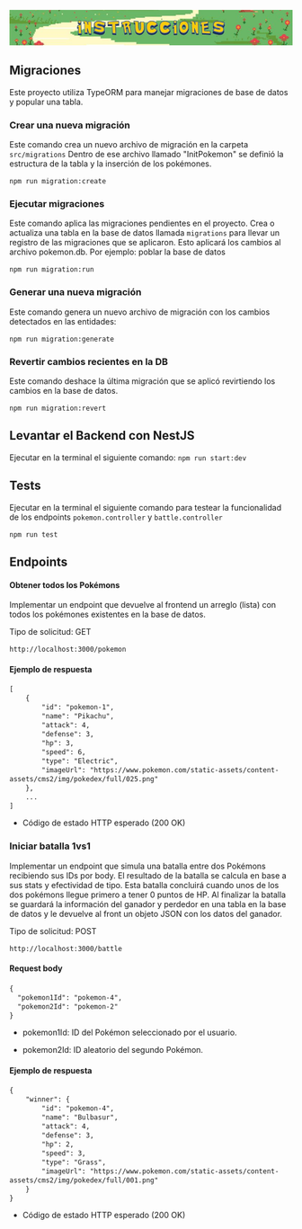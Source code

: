 ![](assets/Instrucciones.jpg)

## Migraciones

Este proyecto utiliza TypeORM para manejar migraciones de base de datos y popular una tabla.

### Crear una nueva migración

Este comando crea un nuevo archivo de migración en la carpeta ```src/migrations```
Dentro de ese archivo llamado "InitPokemon" se definió la estructura de la tabla y la inserción de los pokémones.

```
npm run migration:create
```

### Ejecutar migraciones

Este comando aplica las migraciones pendientes en el proyecto.
Crea o actualiza una tabla en la base de datos llamada ```migrations``` para llevar un registro de las migraciones que se aplicaron.
Esto aplicará los cambios al archivo pokemon.db. Por ejemplo: poblar la base de datos

```
npm run migration:run
```

### Generar una nueva migración

Este comando genera un nuevo archivo de migración con los cambios detectados en las entidades:

```
npm run migration:generate
```

### Revertir cambios recientes en la DB

Este comando deshace la última migración que se aplicó revirtiendo los cambios en la base de datos.

```
npm run migration:revert
```

## Levantar el Backend con NestJS
Ejecutar en la terminal el siguiente comando: ```npm run start:dev```

## Tests
Ejecutar en la terminal el siguiente comando para testear la funcionalidad de los endpoints  ```pokemon.controller``` y ```battle.controller```

```
npm run test
```

## Endpoints

#### Obtener todos los Pokémons

Implementar un endpoint que devuelve al frontend un arreglo (lista) con todos los pokémones existentes en la base de datos.

Tipo de solicitud: GET 
```
http://localhost:3000/pokemon
```
#### Ejemplo de respuesta
```
[
    {
        "id": "pokemon-1",
        "name": "Pikachu",
        "attack": 4,
        "defense": 3,
        "hp": 3,
        "speed": 6,
        "type": "Electric",
        "imageUrl": "https://www.pokemon.com/static-assets/content-assets/cms2/img/pokedex/full/025.png"
    },
    ...
]
```

- Código de estado HTTP esperado (200 OK)

### Iniciar batalla 1vs1
Implementar un endpoint que simula una batalla entre dos Pokémons recibiendo sus IDs por body. El resultado de la batalla se calcula en base a sus stats y efectividad de tipo. Esta batalla concluirá cuando unos de los dos pokémons llegue primero a tener 0 puntos de HP. Al finalizar la batalla se guardará la información del ganador y perdedor en una tabla en la base de datos y le devuelve al front un objeto JSON con los datos del ganador.

Tipo de solicitud: POST
```
http://localhost:3000/battle
```

#### Request body

```
{
  "pokemon1Id": "pokemon-4",
  "pokemon2Id": "pokemon-2"
}
```
+ pokemon1Id: ID del Pokémon seleccionado por el usuario.

+ pokemon2Id: ID aleatorio del segundo Pokémon.

#### Ejemplo de respuesta
```
{
    "winner": {
        "id": "pokemon-4",
        "name": "Bulbasur",
        "attack": 4,
        "defense": 3,
        "hp": 2,
        "speed": 3,
        "type": "Grass",
        "imageUrl": "https://www.pokemon.com/static-assets/content-assets/cms2/img/pokedex/full/001.png"
    }
}
```

- Código de estado HTTP esperado (200 OK)